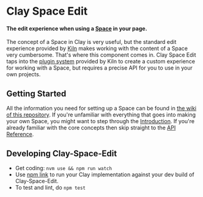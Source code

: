 # Clay Space Edit
#### The edit experience when using a [Space](https://github.com/nymag/clay-space-edit/wiki/Introduction) in your page.

The concept of a Space in Clay is very useful, but the standard edit experience provided by [Kiln](https://github.com/nymag/clay-kiln) makes working with the content of a Space very cumbersome. That's where this component comes in. Clay Space Edit taps into the [plugin system](https://github.com/nymag/clay-kiln/blob/master/README.md#plugins) provided by Kiln to create a custom experience for working with a Space, but requires a precise API for you to use in your own projects.

## Getting Started

All the information you need for setting up a Space can be found in [the wiki of this repository](https://github.com/nymag/clay-space-edit/wiki). If you're unfamiliar with everything that goes into making your own Space, you might want to step through the [Introduction](https://github.com/nymag/clay-space-edit/wiki/Introduction). If you're already familiar with the core concepts then skip straight to the [API Reference](https://github.com/nymag/clay-space-edit/wiki/API-Reference).

## Developing Clay-Space-Edit

- Get coding: `nvm use && npm run watch`
- Use [npm link](https://docs.npmjs.com/cli/link) to run your Clay implementation against your dev build of Clay-Space-Edit.
- To test and lint, do `npm test`
